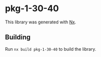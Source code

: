 # pkg-1-30-40

This library was generated with [Nx](https://nx.dev).

## Building

Run `nx build pkg-1-30-40` to build the library.
